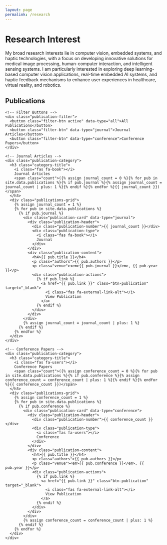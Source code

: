 ```yaml
---
layout: page
permalink: /research
---
```


<div class="research-hero">
  <h1>Research Interest</h1>
  <p>My broad research interests lie in computer vision, embedded systems, and haptic technologies, with a focus on developing innovative solutions for medical image processing, human-computer interaction, and intelligent sensing systems. I am particularly interested in exploring deep learning-based computer vision applications, real-time embedded AI systems, and haptic feedback mechanisms to enhance user experiences in healthcare, virtual reality, and robotics.</p>
</div>

<!-- Publications Section -->
<div class="publications-section">
  <div class="container">
    <h2>Publications</h2>
    
    <!-- Filter Buttons -->
    <div class="publication-filter">
      <button class="filter-btn active" data-type="all">All Publications</button>
      <button class="filter-btn" data-type="journal">Journal Articles</button>
      <button class="filter-btn" data-type="conference">Conference Papers</button>
    </div>

    <!-- Journal Articles -->
    <div class="publication-category">
      <h3 class="category-title">
        <i class="fas fa-book"></i>
        Journal Articles
        <span class="count">({% assign journal_count = 0 %}{% for pub in site.data.publications %}{% if pub.journal %}{% assign journal_count = journal_count | plus: 1 %}{% endif %}{% endfor %}{{ journal_count }})</span>
      </h3>
      <div class="publications-grid">
        {% assign journal_count = 1 %}
        {% for pub in site.data.publications %}
          {% if pub.journal %}
            <div class="publication-card" data-type="journal">
              <div class="publication-header">
                <div class="publication-number">{{ journal_count }}</div>
                <div class="publication-type">
                  <i class="fas fa-book"></i>
                  Journal
                </div>
              </div>
              <div class="publication-content">
                <h4>{{ pub.title }}</h4>
                <p class="authors">{{ pub.authors }}</p>
                <p class="venue"><em>{{ pub.journal }}</em>, {{ pub.year }}</p>
                <div class="publication-actions">
                  {% if pub.link %}
                    <a href="{{ pub.link }}" class="btn-publication" target="_blank">
                      <i class="fas fa-external-link-alt"></i>
                      View Publication
                    </a>
                  {% endif %}
                </div>
              </div>
            </div>
            {% assign journal_count = journal_count | plus: 1 %}
          {% endif %}
        {% endfor %}
      </div>
    </div>

    <!-- Conference Papers -->
    <div class="publication-category">
      <h3 class="category-title">
        <i class="fas fa-users"></i>
        Conference Papers
        <span class="count">({% assign conference_count = 0 %}{% for pub in site.data.publications %}{% if pub.conference %}{% assign conference_count = conference_count | plus: 1 %}{% endif %}{% endfor %}{{ conference_count }})</span>
      </h3>
      <div class="publications-grid">
        {% assign conference_count = 1 %}
        {% for pub in site.data.publications %}
          {% if pub.conference %}
            <div class="publication-card" data-type="conference">
              <div class="publication-header">
                <div class="publication-number">{{ conference_count }}</div>
                <div class="publication-type">
                  <i class="fas fa-users"></i>
                  Conference
                </div>
              </div>
              <div class="publication-content">
                <h4>{{ pub.title }}</h4>
                <p class="authors">{{ pub.authors }}</p>
                <p class="venue"><em>{{ pub.conference }}</em>, {{ pub.year }}</p>
                <div class="publication-actions">
                  {% if pub.link %}
                    <a href="{{ pub.link }}" class="btn-publication" target="_blank">
                      <i class="fas fa-external-link-alt"></i>
                      View Publication
                    </a>
                  {% endif %}
                </div>
              </div>
            </div>
            {% assign conference_count = conference_count | plus: 1 %}
          {% endif %}
        {% endfor %}
      </div>
    </div>
  </div>
</div>

<script>
// Publication filtering
document.addEventListener('DOMContentLoaded', function() {
  const filterButtons = document.querySelectorAll('.publication-filter .filter-btn');
  const publicationCards = document.querySelectorAll('.publication-card');

  filterButtons.forEach(button => {
    button.addEventListener('click', function() {
      const type = this.getAttribute('data-type');
      
      // Update active button
      filterButtons.forEach(btn => btn.classList.remove('active'));
      this.classList.add('active');
      
      // Filter publication cards
      publicationCards.forEach(card => {
        if (type === 'all' || card.getAttribute('data-type') === type) {
          card.style.display = 'block';
          card.style.animation = 'fadeInUp 0.5s ease';
        } else {
          card.style.display = 'none';
        }
      });
    });
  });
});
</script>